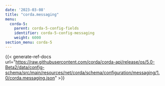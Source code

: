 ```yaml
---
date: '2023-03-08'
title: "corda.messaging"
menu:
  corda-5:
    parent: corda-5-config-fields
    identifier: corda-5-config-messaging
    weight: 6000
section_menu: corda-5
---
```


{{< generate-ref-docs url="https://raw.githubusercontent.com/corda/corda-api/release/os/5.0-Beta2/data/config-schema/src/main/resources/net/corda/schema/configuration/messaging/1.0/corda.messaging.json" >}}